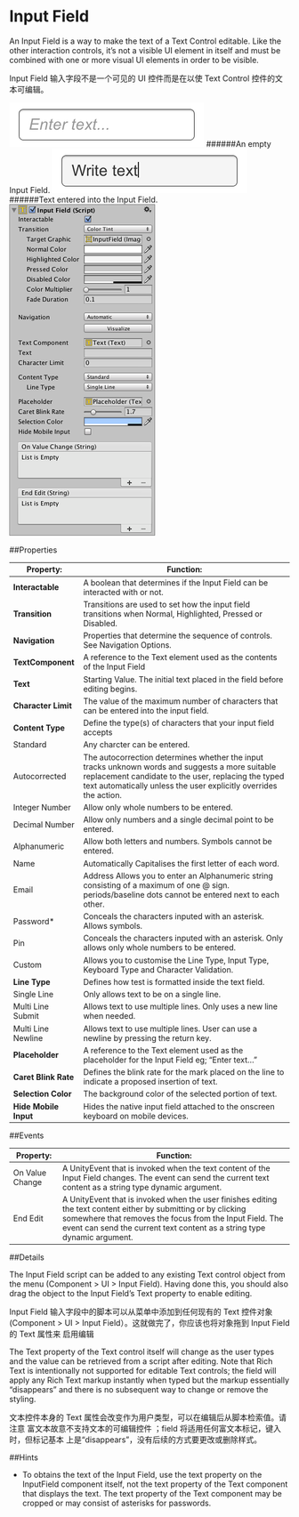 # Input Field

An Input Field is a way to make the text of a Text Control editable. Like the other interaction controls, it’s not a visible UI element in itself and must be combined with one or more visual UI elements in order to be visible.

Input Field 输入字段不是一个可见的 UI 控件而是在以使 Text Control 控件的文本可编辑。

![](Main/UI_InputFieldExample.png)
######An empty Input Field.
![](Main/UI_InputFieldExample2.png)
######Text entered into the Input Field.
![](Main/UI_InputFieldInspector.png)

##Properties

| Property:	 | Function: |
| -- | -- |
| **Interactable**	 | A boolean that determines if the Input Field can be interacted with or not. |
| **Transition**	 | Transitions are used to set how the input field transitions when Normal, Highlighted, Pressed or Disabled. |
| **Navigation**	 | Properties that determine the sequence of controls. See Navigation Options. |
| **TextComponent**	 | A reference to the Text element used as the contents of the Input Field |
| **Text**	 | Starting Value. The initial text placed in the field before editing begins. |
| **Character Limit**	 | The value of the maximum number of characters that can be entered into the input field. |
| **Content Type**	 | Define the type(s) of characters that your input field accepts |
| Standard	 | Any charcter can be entered. |
| Autocorrected	 | The autocorrection determines whether the input tracks unknown words and suggests a more suitable replacement candidate to the user, replacing the typed text automatically unless the user explicitly overrides the action. |
| Integer Number	 | Allow only whole numbers to be entered. |
| Decimal Number	 | Allow only numbers and a single decimal point to be entered. |
| Alphanumeric	 | Allow both letters and numbers. Symbols cannot be entered. |
| Name	 | Automatically Capitalises the first letter of each word. |
| Email  | Address	Allows you to enter an Alphanumeric string consisting of a maximum of one @ sign. periods/baseline dots cannot be entered next to each other. |
| Password*	 | Conceals the characters inputed with an asterisk. Allows symbols. |
| Pin	 | Conceals the characters inputed with an asterisk. Only allows only whole numbers to be entered. |
| Custom	 | Allows you to customise the Line Type, Input Type, Keyboard Type and Character Validation. |
| **Line Type**	 | Defines how test is formatted inside the text field. |
| Single Line	 | Only allows text to be on a single line. |
| Multi Line Submit	 | Allows text to use multiple lines. Only uses a new line when needed. |
| Multi Line Newline | Allows text to use multiple lines. User can use a newline by pressing the return key. |
| **Placeholder**	 | A reference to the Text element used as the placeholder for the Input Field eg; “Enter text…” |
| **Caret Blink Rate**	 | Defines the blink rate for the mark placed on the line to indicate a proposed insertion of text. |
| **Selection Color**	 | The background color of the selected portion of text. |
| **Hide Mobile Input**	 | Hides the native input field attached to the onscreen keyboard on mobile devices. |
##Events

| Property:	 | Function: |
| -- | -- |
| On Value Change	 | A UnityEvent that is invoked when the text content of the Input Field changes. The event can send the current text content as a string type dynamic argument. |
| End Edit	 | A UnityEvent that is invoked when the user finishes editing the text content either by submitting or by clicking somewhere that removes the focus from the Input Field. The event can send the current text content as a string type dynamic argument. |
##Details

The Input Field script can be added to any existing Text control object from the menu (Component > UI > Input Field). Having done this, you should also drag the object to the Input Field’s Text property to enable editing.

Input Field 输入字段中的脚本可以从菜单中添加到任何现有的 Text 控件对象 (Component > UI > Input Field）。这就做完了，你应该也将对象拖到 Input Field 的 Text 属性来 启用编辑

The Text property of the Text control itself will change as the user types and the value can be retrieved from a script after editing. Note that Rich Text is intentionally not supported for editable Text controls; the field will apply any Rich Text markup instantly when typed but the markup essentially “disappears” and there is no subsequent way to change or remove the styling.

文本控件本身的 Text 属性会改变作为用户类型，可以在编辑后从脚本检索值。请注意 富文本故意不支持文本的可编辑控件 ；field 将适用任何富文本标记，键入时，但标记基本 上是“disappears”，没有后续的方式要更改或删除样式。

##Hints

* To obtains the text of the Input Field, use the text property on the InputField component itself, not the text property of the Text component that displays the text. The text property of the Text component may be cropped or may consist of asterisks for passwords.